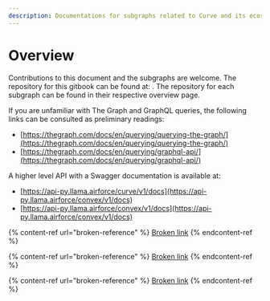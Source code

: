 ```yaml
---
description: Documentations for subgraphs related to Curve and its ecosystem
---
```


# Overview

Contributions to this document and the subgraphs are welcome. The repository for this gitbook can be found at: . The repository for each subgraph can be found in their respective overview page.

If you are unfamiliar with The Graph and GraphQL queries, the following links can be consulted as preliminary readings:

* [https://thegraph.com/docs/en/querying/querying-the-graph/](https://thegraph.com/docs/en/querying/querying-the-graph/)
* [https://thegraph.com/docs/en/querying/graphql-api/](https://thegraph.com/docs/en/querying/graphql-api/)

A higher level API with a Swagger documentation is available at:

* [https://api-py.llama.airforce/curve/v1/docs](https://api-py.llama.airforce/convex/v1/docs)
* [https://api-py.llama.airforce/convex/v1/docs](https://api-py.llama.airforce/convex/v1/docs)

{% content-ref url="broken-reference" %}
[Broken link](broken-reference)
{% endcontent-ref %}

{% content-ref url="broken-reference" %}
[Broken link](broken-reference)
{% endcontent-ref %}

{% content-ref url="broken-reference" %}
[Broken link](broken-reference)
{% endcontent-ref %}
